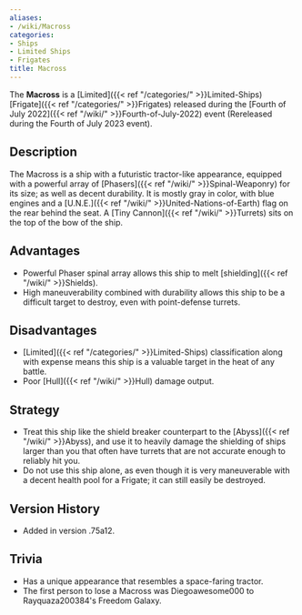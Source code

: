 ```yaml
---
aliases:
- /wiki/Macross
categories:
- Ships
- Limited Ships
- Frigates
title: Macross
---
```


The **Macross** is a [Limited]({{< ref "/categories/" >}}Limited-Ships) [Frigate]({{< ref "/categories/" >}}Frigates) released during the [Fourth of July 2022]({{< ref "/wiki/" >}}Fourth-of-July-2022) event (Rereleased during the Fourth of July 2023 event). 

## Description

The Macross is a ship with a futuristic tractor-like appearance, equipped with a powerful array of [Phasers]({{< ref "/wiki/" >}}Spinal-Weaponry) for its size; as well as decent durability. It is mostly gray in color, with blue engines and a [U.N.E.]({{< ref "/wiki/" >}}United-Nations-of-Earth) flag on the rear behind the seat. A [Tiny Cannon]({{< ref "/wiki/" >}}Turrets) sits on the top of the bow of the ship.

## Advantages

- Powerful Phaser spinal array allows this ship to melt [shielding]({{< ref "/wiki/" >}}Shields).
- High maneuverability combined with durability allows this ship to be a difficult target to destroy, even with point-defense turrets.

## Disadvantages

- [Limited]({{< ref "/categories/" >}}Limited-Ships) classification along with expense means this ship is a valuable target in the heat of any battle.
- Poor [Hull]({{< ref "/wiki/" >}}Hull) damage output.

## Strategy

- Treat this ship like the shield breaker counterpart to the [Abyss]({{< ref "/wiki/" >}}Abyss), and use it to heavily damage the shielding of ships larger than you that often have turrets that are not accurate enough to reliably hit you.
- Do not use this ship alone, as even though it is very maneuverable with a decent health pool for a Frigate; it can still easily be destroyed.

## Version History 

- Added in version .75a12.

## Trivia

- Has a unique appearance that resembles a space-faring tractor.
- The first person to lose a Macross was Diegoawesome000 to Rayquaza200384's Freedom Galaxy.